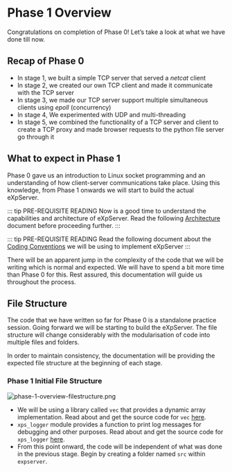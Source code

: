 # Phase 1 Overview

Congratulations on completion of Phase 0! Let’s take a look at what we have done till now.

## Recap of Phase 0

- In stage 1, we built a simple TCP server that served a _netcat_ client
- In stage 2, we created our own TCP client and made it communicate with the TCP server
- In stage 3, we made our TCP server support multiple simultaneous clients using _epoll_ (concurrency)
- In stage 4, We experimented with UDP and multi-threading
- In stage 5, we combined the functionality of a TCP server and client to create a TCP proxy and made browser requests to the python file server go through it

## What to expect in Phase 1

Phase 0 gave us an introduction to Linux socket programming and an understanding of how client-server communications take place. Using this knowledge, from Phase 1 onwards we will start to build the actual eXpServer.

::: tip PRE-REQUISITE READING
Now is a good time to understand the capabilities and architecture of eXpServer. Read the following [Architecture](/guides/resources/architecture) document before proceeding further.
:::

::: tip PRE-REQUISITE READING
Read the following document about the [Coding Conventions](/guides/resources/coding-conventions) we will be using to implement eXpServer
:::

There will be an apparent jump in the complexity of the code that we will be writing which is normal and expected. We will have to spend a bit more time than Phase 0 for this. Rest assured, this documentation will guide us throughout the process.

## File Structure

The code that we have written so far for Phase 0 is a standalone practice session. Going forward we will be starting to build the eXpServer. The file structure will change considerably with the modularisation of code into multiple files and folders.

In order to maintain consistency, the documentation will be providing the expected file structure at the beginning of each stage.

### Phase 1 Initial File Structure

![phase-1-overview-filestructure.png](/assets/phase-1-overview/filestructure.png)

- We will be using a library called `vec` that provides a dynamic array implementation. Read about and get the source code for `vec` [here](/guides/references/vec).
- `xps_logger` module provides a function to print log messages for debugging and other purposes. Read about and get the source code for `xps_logger` [here](/guides/references/xps_logger).
- From this point onward, the code will be independent of what was done in the previous stage. Begin by creating a folder named `src` within `expserver`.
